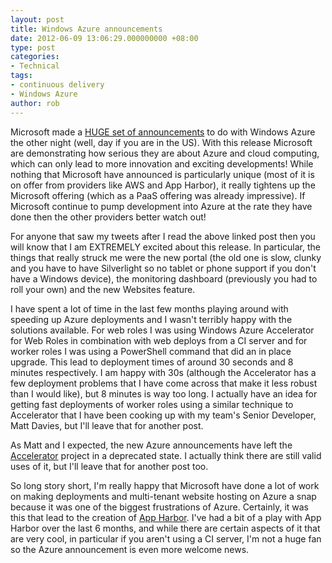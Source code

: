 ```yaml
---
layout: post
title: Windows Azure announcements
date: 2012-06-09 13:06:29.000000000 +08:00
type: post
categories:
- Technical
tags:
- continuous delivery
- Windows Azure
author: rob
---
```



Microsoft made a [HUGE set of announcements](http://weblogs.asp.net/scottgu/archive/2012/06/07/meet-the-new-windows-azure.aspx) to do with Windows Azure the other night (well, day if you are in the US). With this release Microsoft are demonstrating how serious they are about Azure and cloud computing, which can only lead to more innovation and exciting developments! While nothing that Microsoft have announced is particularly unique (most of it is on offer from providers like AWS and App Harbor), it really tightens up the Microsoft offering (which as a PaaS offering was already impressive). If Microsoft continue to pump development into Azure at the rate they have done then the other providers better watch out!



For anyone that saw my tweets after I read the above linked post then you will know that I am EXTREMELY excited about this release. In particular, the things that really struck me were the new portal (the old one is slow, clunky and you have to have Silverlight so no tablet or phone support if you don't have a Windows device), the monitoring dashboard (previously you had to roll your own) and the new Websites feature.



I have spent a lot of time in the last few months playing around with speeding up Azure deployments and I wasn't terribly happy with the solutions available. For web roles I was using Windows Azure Accelerator for Web Roles in combination with web deploys from a CI server and for worker roles I was using a PowerShell command that did an in place upgrade. This lead to deployment times of around 30 seconds and 8 minutes respectively. I am happy with 30s (although the Accelerator has a few deployment problems that I have come across that make it less robust than I would like), but 8 minutes is way too long. I actually have an idea for getting fast deployments of worker roles using a similar technique to Accelerator that I have been cooking up with my team's Senior Developer, Matt Davies, but I'll leave that for another post.



As Matt and I expected, the new Azure announcements have left the [Accelerator](https://github.com/microsoft-dpe/wa-accelerator-webroles) project in a deprecated state. I actually think there are still valid uses of it, but I'll leave that for another post too.



So long story short, I'm really happy that Microsoft have done a lot of work on making deployments and multi-tenant website hosting on Azure a snap because it was one of the biggest frustrations of Azure. Certainly, it was this that lead to the creation of [App Harbor](https://appharbor.com/). I've had a bit of a play with App Harbor over the last 6 months, and while there are certain aspects of it that are very cool, in particular if you aren't using a CI server, I'm not a huge fan so the Azure announcement is even more welcome news.


